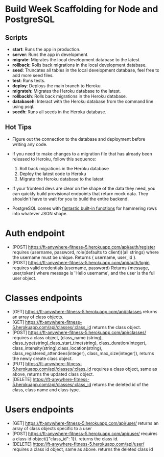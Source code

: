 # Build Week Scaffolding for Node and PostgreSQL

## Scripts

- **start**: Runs the app in production.
- **server**: Runs the app in development.
- **migrate**: Migrates the local development database to the latest.
- **rollback**: Rolls back migrations in the local development database.
- **seed**: Truncates all tables in the local development database, feel free to add more seed files.
- **test**: Runs tests.
- **deploy**: Deploys the main branch to Heroku.
- **migrateh**: Migrates the Heroku database to the latest.
- **rollbackh**: Rolls back migrations in the Heroku database.
- **databaseh**: Interact with the Heroku database from the command line using psql.
- **seedh**: Runs all seeds in the Heroku database.

## Hot Tips

- Figure out the connection to the database and deployment before writing any code.

- If you need to make changes to a migration file that has already been released to Heroku, follow this sequence:

  1. Roll back migrations in the Heroku database
  2. Deploy the latest code to Heroku
  3. Migrate the Heroku database to the latest

- If your frontend devs are clear on the shape of the data they need, you can quickly build provisional endpoints that return mock data. They shouldn't have to wait for you to build the entire backend.

- PostgreSQL comes with [fantastic built-in functions](https://hashrocket.com/blog/posts/faster-json-generation-with-postgresql) for hammering rows into whatever JSON shape.
# Auth endpoint 

- [POST]  https://ft-anywhere-fitness-5.herokuapp.com/api/auth/register requires (username, password, role(defaults to client))(all strings) where the username must be unique. Returns { username, user_id }.
- [POST]  https://ft-anywhere-fitness-5.herokuapp.com/api/auth/login requires valid credentials (username, password) Returns {message, user,token} where message is 'Hello username', and the user is the full user object.


# Classes endpoints

- [GET]  https://ft-anywhere-fitness-5.herokuapp.com/api/classes returns an array of class objects.
- [GET]  https://ft-anywhere-fitness-5.herokuapp.com/api/classes/:class_id returns the class object.
- [POST]  https://ft-anywhere-fitness-5.herokuapp.com/api/classes/ requires a class object, (class_name (string), class_type(string),class_start_time(string), class_duration(integer), class_intensity(string),class_location(string), class_registered_attendees(integer), class_max_size(integer)), returns the newly create class object.
- [PUT]  https://ft-anywhere-fitness-5.herokuapp.com/api/classes/:class_id requires a class object, same as above, returns the updated class object.
- [DELETE] https://ft-anywhere-fitness-5.herokuapp.com/api/classes/:class_id returns the deleted id of the class, class name and class type.


# Users endpoints

- [GET]  https://ft-anywhere-fitness-5.herokuapp.com/api/user/ returns an array of class objects specific to a user
- [POST]  https://ft-anywhere-fitness-5.herokuapp.com/api/user/ requires a class id object({"class_id": 1}). returns the class id.
 - [DELETE]  https://ft-anywhere-fitness-5.herokuapp.com/api/user/ requires a class id object, same as above. returns the deleted class id 
